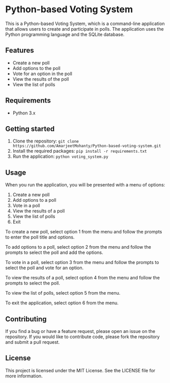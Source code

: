 

# Python-based Voting System

This is a Python-based Voting System, which is a command-line application that allows users to create and participate in polls. The application uses the Python programming language and the SQLite database.

## Features
* Create a new poll
* Add options to the poll
* Vote for an option in the poll
* View the results of the poll
* View the list of polls

## Requirements
* Python 3.x

## Getting started
1. Clone the repository: `git clone https://github.com/AmarjeetMohanty/Python-based-voting-system.git`
2. Install the required packages: `pip install -r requirements.txt`
3. Run the application: `python voting_system.py`

## Usage
When you run the application, you will be presented with a menu of options:

1. Create a new poll
2. Add options to a poll
3. Vote in a poll
4. View the results of a poll
5. View the list of polls
6. Exit

To create a new poll, select option 1 from the menu and follow the prompts to enter the poll title and options.

To add options to a poll, select option 2 from the menu and follow the prompts to select the poll and add the options.

To vote in a poll, select option 3 from the menu and follow the prompts to select the poll and vote for an option.

To view the results of a poll, select option 4 from the menu and follow the prompts to select the poll.

To view the list of polls, select option 5 from the menu.

To exit the application, select option 6 from the menu.

## Contributing
If you find a bug or have a feature request, please open an issue on the repository. If you would like to contribute code, please fork the repository and submit a pull request.

## License
This project is licensed under the MIT License. See the LICENSE file for more information.
